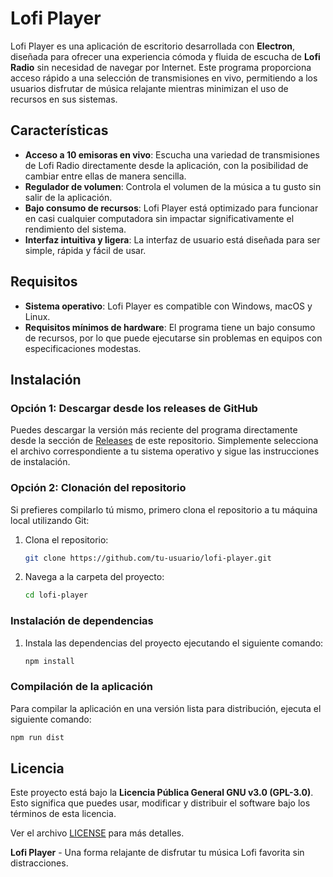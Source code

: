 # Lofi Player

Lofi Player es una aplicación de escritorio desarrollada con **Electron**, diseñada para ofrecer una experiencia cómoda y fluida de escucha de **Lofi Radio** sin necesidad de navegar por Internet. Este programa proporciona acceso rápido a una selección de transmisiones en vivo, permitiendo a los usuarios disfrutar de música relajante mientras minimizan el uso de recursos en sus sistemas.

## Características

- **Acceso a 10 emisoras en vivo**: Escucha una variedad de transmisiones de Lofi Radio directamente desde la aplicación, con la posibilidad de cambiar entre ellas de manera sencilla.
- **Regulador de volumen**: Controla el volumen de la música a tu gusto sin salir de la aplicación.
- **Bajo consumo de recursos**: Lofi Player está optimizado para funcionar en casi cualquier computadora sin impactar significativamente el rendimiento del sistema.
- **Interfaz intuitiva y ligera**: La interfaz de usuario está diseñada para ser simple, rápida y fácil de usar.

## Requisitos

- **Sistema operativo**: Lofi Player es compatible con Windows, macOS y Linux.
- **Requisitos mínimos de hardware**: El programa tiene un bajo consumo de recursos, por lo que puede ejecutarse sin problemas en equipos con especificaciones modestas.

## Instalación

### Opción 1: Descargar desde los releases de GitHub

Puedes descargar la versión más reciente del programa directamente desde la sección de [Releases](https://github.com/tu-usuario/lofi-player/releases) de este repositorio. Simplemente selecciona el archivo correspondiente a tu sistema operativo y sigue las instrucciones de instalación.

### Opción 2: Clonación del repositorio

Si prefieres compilarlo tú mismo, primero clona el repositorio a tu máquina local utilizando Git:

1. Clona el repositorio:

    ```bash
    git clone https://github.com/tu-usuario/lofi-player.git
    ```

2. Navega a la carpeta del proyecto:

    ```bash
    cd lofi-player
    ```

### Instalación de dependencias

1. Instala las dependencias del proyecto ejecutando el siguiente comando:

    ```bash
    npm install
    ```

### Compilación de la aplicación

Para compilar la aplicación en una versión lista para distribución, ejecuta el siguiente comando:

```bash
npm run dist
```
## Licencia

Este proyecto está bajo la **Licencia Pública General GNU v3.0 (GPL-3.0)**. Esto significa que puedes usar, modificar y distribuir el software bajo los términos de esta licencia.

Ver el archivo [LICENSE](LICENSE) para más detalles.

**Lofi Player** - Una forma relajante de disfrutar tu música Lofi favorita sin distracciones.
